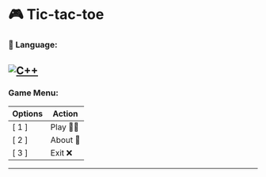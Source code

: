 # 🎮 Tic-tac-toe
 
### 🚀 Language: 
[![C++](https://img.shields.io/badge/-C++-0E0E0F?style=flat&logo=C++)](https://github.com/LucasLima337)
---

### Game Menu:
Options   | Action
--------- | ------
[ 1 ] | Play 👦👩
[ 2 ] | About 📖
[ 3 ] | Exit ❌
---

